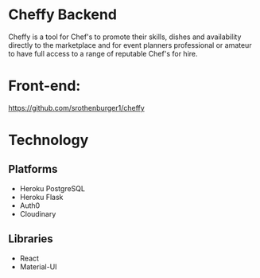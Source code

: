 # Cheffy Backend
Cheffy is a tool for Chef's to promote their skills, dishes and availability directly to the marketplace and for event planners professional or amateur to have full access to a range of reputable Chef's for hire.

# Front-end:
https://github.com/srothenburger1/cheffy

# Technology

## Platforms
- Heroku PostgreSQL
- Heroku Flask
- Auth0
- Cloudinary

## Libraries
- React
- Material-UI